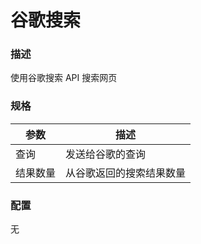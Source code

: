 # 谷歌搜索

### 描述

使用谷歌搜索 API 搜索网页

### 规格

| 参数         | 描述                           |
| ------------ | ------------------------------ |
| 查询         | 发送给谷歌的查询               |
| 结果数量     | 从谷歌返回的搜索结果数量       |

### 配置

无
